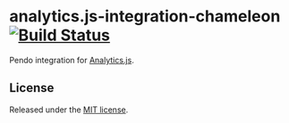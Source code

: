 # analytics.js-integration-chameleon [![Build Status][ci-badge]][ci-link]

Pendo integration for [Analytics.js][].

## License

Released under the [MIT license](License.md).


[Analytics.js]: https://segment.com/docs/libraries/analytics.js/
[ci-link]: https://circleci.com/gh/segment-integrations/analytics.js-integration-pendo
[ci-badge]: https://circleci.com/gh/segment-integrations/analytics.js-integration-pendo.svg?style=svg
